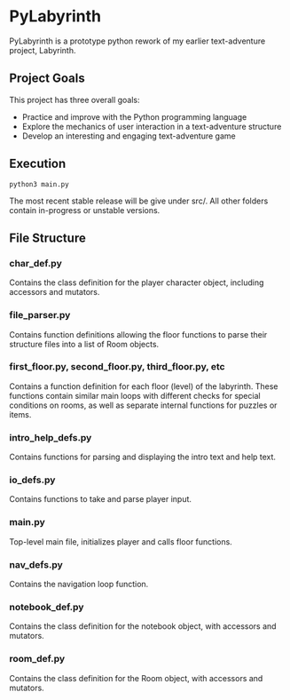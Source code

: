 # PyLabyrinth
PyLabyrinth is a prototype python rework of my earlier text-adventure project, Labyrinth. 

## Project Goals

This project has three overall goals:
   - Practice and improve with the Python programming language
   - Explore the mechanics of user interaction in a text-adventure structure
   - Develop an interesting and engaging text-adventure game
   
## Execution

`python3 main.py`

The most recent stable release will be give under src/. All other folders contain in-progress or unstable versions. 

## File Structure

### char_def.py

Contains the class definition for the player character object, including accessors and mutators.

### file_parser.py

Contains function definitions allowing the floor functions to parse their structure files into a list of Room objects.

### first_floor.py, second_floor.py, third_floor.py, etc

Contains a function definition for each floor (level) of the labyrinth. These functions contain similar main loops with
different checks for special conditions on rooms, as well as separate internal functions for puzzles or items. 

### intro_help_defs.py

Contains functions for parsing and displaying the intro text and help text. 

### io_defs.py

Contains functions to take and parse player input. 

### main.py

Top-level main file, initializes player and calls floor functions. 

### nav_defs.py

Contains the navigation loop function.

### notebook_def.py

Contains the class definition for the notebook object, with accessors and mutators. 

### room_def.py

Contains the class definition for the Room object, with accessors and mutators.
